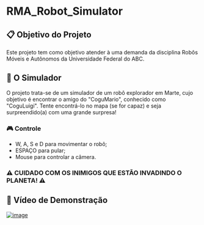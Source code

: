 # RMA_Robot_Simulator

## 📋 Objetivo do Projeto
Este projeto tem como objetivo atender à uma demanda da disciplina Robôs Móveis e Autônomos da Universidade Federal do ABC.

## 🚀 O Simulador
O projeto trata-se de um simulador de um robô explorador em Marte, cujo objetivo é encontrar o amigo do "CoguMario", conhecido como "CoguLuigi".
Tente encontrá-lo no mapa (se for capaz) e seja surpreendido(a) com uma grande surpresa!

### 🎮 Controle
- W, A, S e D para movimentar o robô;
- ESPAÇO para pular;
- Mouse para controlar a câmera.

### ⚠️ CUIDADO COM OS INIMIGOS QUE ESTÃO INVADINDO O PLANETA! ⚠️

## 🎥 Vídeo de Demonstração
[![image](https://user-images.githubusercontent.com/32420137/188022312-3cfa2fba-11b8-414a-b1f5-3c311e6e69fd.png)](https://www.youtube.com/watch?v=oloS8x1lyG0 "Vídeo de demonstração")
